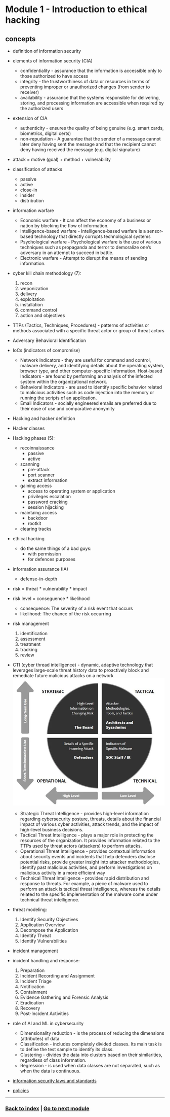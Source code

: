 # Module 1 - Introduction to ethical hacking

## concepts
- definition of information security
- elements of information security (CIA)
    - confidentiality - assurance that the information is accessible only to those authorized to have access
    - integrity - the trustworthiness of data or resources in terms of preventing improper or unauthorized changes (from sender to receiver)
    - availability - assurance that the systems responsible for delivering, storing, and processing information are accessible when required by the authorized users
- extension of CIA
    - authenticity - ensures the quality of being genuine (e.g. smart cards, biometrics, digital certs)
    - non-repudation - A guarantee that the sender of a message cannot later deny having sent the message and that the recipient cannot deny having received the message (e.g. digital signature)
- attack = motive (goal) + method + vulnerability
- classification of attacks
    - passive
    - active
    - close-in
    - insider
    - distribution
- information warfare
    - Economic warfare - It can affect the economy of a business or nation by blocking the flow of information.
    - Intelligence-based warfare - Intelligence-based warfare is a sensor-based technology that directly corrupts technological systems
    - Psychological warfare - Psychological warfare is the use of various techniques such as propaganda and terror to demoralize one’s adversary in an attempt to succeed in battle.
    - Electronic warfare - Attempt to disrupt the means of sending information.
- cyber kill chain methodology (7):
    1. recon
    2. weponization
    3. delivery
    4. exploitation
    5. installation
    6. command control
    7. action and objectives
- TTPs (Tactics, Techniques, Procedures) - patterns of activities or methods associated with a specific threat actor or group of threat actors
- Adversary Behavioral Identification
- IoCs (indicators of compromise)
    - Network Indicators - they are useful for command and control, malware delivery, and identifying details about the operating system, browser type, and other computer-specific information.
    Host-based Indicators - are found by performing an analysis of the infected system within the organizational network.
    - Behavioral Indicators - are used to identify specific behavior related to malicious activities such as code injection into the memory or running the scripts of an application.
    - Email Indicators - socially engineered emails are preferred due to their ease of use and comparative anonymity
- Hacking and hacker definition
- Hacker classes
- Hacking phases (5):
    - recoinnaissance
        - passive
        - active
    - scanning
        - pre-attack
        - port scanner
        - extract information
    - gaining access
        - access to operating system or application
        - privileges escalation
        - password cracking
        - session hijacking
    - maintaing access
        - backdoor
        - rootkit
    - clearing tracks
- ethical hacking
    - do the same things of a bad guys:
        - with permission
        - for defences purposes
- information assurance (IA)
    - defense-in-depth
- risk = threat * vulnerability * impact
- risk level = conseguence * likelihood
    - consequence: The severity of a risk event that occurs
    - likelihood: The chance of the risk occurring
- risk management
    1. identification
    2. assessment
    3. treatment
    4. tracking
    5. review
- CTI (cyber thread intelligence) - dynamic, adaptive technology that leverages large-scale threat history data to proactively block and remediate future malicious attacks on a network
    ![Cyber threat intelligence types](./assets/cti.webp)
    - Strategic Threat Intelligence - provides high-level information regarding cybersecurity posture, threats, details about the financial impact of various cyber activities, attack trends, and the impact of high-level business decisions.
    - Tactical Threat Intelligence - plays a major role in protecting the resources of the organization. It provides information related to the TTPs used by threat actors (attackers) to perform attacks.
    - Operational Threat Intelligence - provides contextual information about security events and incidents that help defenders disclose potential risks, provide greater insight into attacker methodologies, identify past malicious activities, and perform investigations on malicious activity in a more efficient way
    - Technical Threat Intelligence - provides rapid distribution and response to threats. For example, a piece of malware used to perform an attack is tactical threat intelligence, whereas the details related to the specific implementation of the malware come under technical threat intelligence.
- threat modeling:
    1. Identify Security Objectives
    2. Application Overview
    3. Decompose the Application
    4. Identify Threat
    5. Identify Vulnerabilities
- incident management
- incident handling and response:
    1. Preparation
    2. Incident Recording and Assignment
    3. Incident Triage
    4. Notification
    5. Containment
    6. Evidence Gathering and Forensic Analysis
    7. Eradication
    8. Recovery
    9. Post-Incident Activities
- role of AI and ML in cybersecurity
    - Dimensionality reduction - is the process of reducing the dimensions (attributes) of data
    - Classification - includes completely divided classes. Its main task is to define the test sample to identify its class.
    - Clustering - divides the data into clusters based on their similarities, regardless of class information.
    - Regression - is used when data classes are not separated, such as when the data is continuous.

- [information security laws and standards](../extra/laws.md)
- [policies](../extra/policies.md)

---
### [Back to index](../README.md) | [Go to next module](02.md)